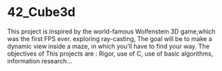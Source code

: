 # 42_Cube3d
This project is inspired by the world-famous Wolfenstein 3D game,which was the first FPS ever.
exploring ray-casting, The goal will be to make a dynamic view inside a maze, in which you’ll have to find your way.
The objectives of This projects are : Rigor, use of C, use
of basic algorithms, information research...

